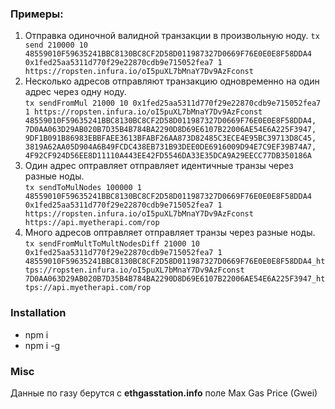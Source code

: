 ### Примеры:

1) Отправка одиночной валидной транзакции в произвольную ноду. 
`tx send 210000 10 48559010F59635241BBC8130BC8CF2D58D011987327D0669F76E0E0E8F58DDA4 0x1fed25aa5311d770f29e22870cdb9e715052fea7 1 https://ropsten.infura.io/oI5puXL7bMnaY7Dv9AzFconst`
2) Несколько адресов отправляют транзакцию одновременно на один адрес через одну ноду.  
`tx sendFromMul 21000 10 0x1fed25aa5311d770f29e22870cdb9e715052fea7 1 https://ropsten.infura.io/oI5puXL7bMnaY7Dv9AzFconst 48559010F59635241BBC8130BC8CF2D58D011987327D0669F76E0E0E8F58DDA4, 7D0AA063D29AB020B7D35B4B784BA2290D8D69E6107B22006AE54E6A225F3947, 9DF1B091B86983EBBFAEE3613BFABF26AA873D82485C3ECE4E95BC39713D8C45, 3819A62AA05D904A6B49FCDC438EB731B93DEE0DE6916009D94E7C9EF39B74A7, 4F92CF924D56EE8D11110A443EE42FD5546DA33E35DCA9A29EECC77DB350186A`
3) Один адрес оптравляет отправляет идентичные транзы через разные ноды.  
`tx sendToMulNodes 100000 1 48559010F59635241BBC8130BC8CF2D58D011987327D0669F76E0E0E8F58DDA4 0x1fed25aa5311d770f29e22870cdb9e715052fea7 1 https://ropsten.infura.io/oI5puXL7bMnaY7Dv9AzFconst https://api.myetherapi.com/rop`
4) Много адресов оптравляет отправляет транзы через разные ноды.  
`tx sendFromMultToMultNodesDiff 21000 10 0x1fed25aa5311d770f29e22870cdb9e715052fea7 1 48559010F59635241BBC8130BC8CF2D58D011987327D0669F76E0E0E8F58DDA4_https://ropsten.infura.io/oI5puXL7bMnaY7Dv9AzFconst 7D0AA063D29AB020B7D35B4B784BA2290D8D69E6107B22006AE54E6A225F3947_https://api.myetherapi.com/rop`

### Installation
- npm i
- npm i -g

### Misc
Данные по газу берутся с **ethgasstation.info** поле Max Gas Price (Gwei)
